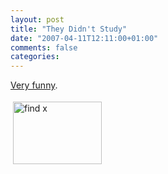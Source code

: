 ```yaml
---
layout: post
title: "They Didn't Study"
date: "2007-04-11T12:11:00+01:00"
comments: false
categories: 
---
```


<p><a href="http://www.scribd.com/doc/5107/They-didnt-study">Very funny</a>.</p>

<p><a href="/blog/st/_docs_736egzypod07v_files_image003.gif" onclick="window.open('/blog/st/_docs_736egzypod07v_files_image003.gif','popup','width=342,height=240,scrollbars=no,resizable=yes,toolbar=no,directories=no,location=no,menubar=no,status=yes,left=0,top=0');return false"><img title="find x" src="/blog/st/_docs_736egzypod07v_files_image003-tm.jpg" border="0" vspace="4" height="100" hspace="4" alt="find x" width="142" /></a></p>


